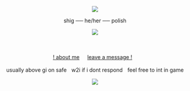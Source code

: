 <p align="center">
<img src="https://64.media.tumblr.com/c6431ddc34a9f462447077e6ee143be7/e3b5b0501b44053f-57/s500x750/0e989733d6a7b8b6db060f497386f1c722d15e8f.pnj"/>
</p>

<p align="center">
shig ── he/her ── polish
</p> 

<p align="center">
<img src="https://i.pinimg.com/originals/b4/14/6f/b4146f3c14058c19d6b11804dea05a01.gif"/>
</p>

<div align="center">

ㅤㅤㅤㅤ<p> [! about me](https://rentry.co/rmkshig) ㅤ [leave a message !](https://bemyguest.123guestbook.com/)ㅤ<p/>
<p> usually above gi on safeㅤw2i if i dont respondㅤfeel free to int in game </p>
</div>


<p align="center">
<img src="https://64.media.tumblr.com/05036dec81dfdbf8867a7e9f956b93f5/e3b5b0501b44053f-81/s500x750/1af096f25d7c3a00087823039f774e1bc6a15d68.pnj"/>
</p>
